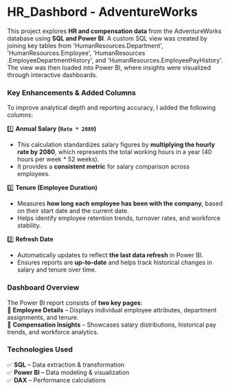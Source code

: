 # HR_Dashbord - AdventureWorks
This project explores **HR and compensation data** from the AdventureWorks database using **SQL and Power BI**. A custom SQL view was created by joining key tables from 'HumanResources.Department', 'HumanResources.Employee', 'HumanResources .EmployeeDepartmentHistory', and 'HumanResources.EmployeePayHistory'. The view was then loaded into Power BI, where insights were visualized through interactive dashboards.

### **Key Enhancements & Added Columns**  
To improve analytical depth and reporting accuracy, I added the following columns:  

1️⃣ **Annual Salary (`Rate * 2080`)**  
   - This calculation standardizes salary figures by **multiplying the hourly rate by 2080**, which represents the total working hours in a year (40 hours per week * 52 weeks).  
   - It provides a **consistent metric** for salary comparison across employees.  

2️⃣ **Tenure (Employee Duration)**  
   - Measures **how long each employee has been with the company**, based on their start date and the current date.  
   - Helps identify employee retention trends, turnover rates, and workforce stability.  

3️⃣ **Refresh Date**  
   - Automatically updates to reflect **the last data refresh** in Power BI.  
   - Ensures reports are **up-to-date** and helps track historical changes in salary and tenure over time.  

### **Dashboard Overview**  
The Power BI report consists of **two key pages**:  
📌 **Employee Details** – Displays individual employee attributes, department assignments, and tenure.  
📌 **Compensation Insights** – Showcases salary distributions, historical pay trends, and workforce analytics.  

### **Technologies Used**  
✅ **SQL** – Data extraction & transformation  
✅ **Power BI** – Data modeling & visualization  
✅ **DAX** – Performance calculations  
